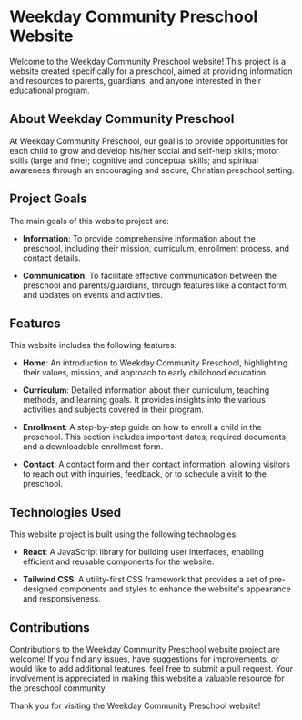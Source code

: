 # Weekday Community Preschool Website

Welcome to the Weekday Community Preschool website! This project is a website created specifically for a preschool, aimed at providing information and resources to parents, guardians, and anyone interested in their educational program.

## About Weekday Community Preschool

At Weekday Community Preschool, our goal is to provide opportunities for each child to grow and develop his/her social and self-help skills; motor skills (large and fine); cognitive and conceptual skills; and spiritual awareness through an encouraging and secure, Christian preschool setting.

## Project Goals

The main goals of this website project are:

- **Information**: To provide comprehensive information about the preschool, including their mission, curriculum, enrollment process, and contact details.

- **Communication**: To facilitate effective communication between the preschool and parents/guardians, through features like a contact form, and updates on events and activities.

## Features

This website includes the following features:

- **Home**: An introduction to Weekday Community Preschool, highlighting their values, mission, and approach to early childhood education.

- **Curriculum**: Detailed information about their curriculum, teaching methods, and learning goals. It provides insights into the various activities and subjects covered in their program.

- **Enrollment**: A step-by-step guide on how to enroll a child in the preschool. This section includes important dates, required documents, and a downloadable enrollment form.

- **Contact**: A contact form and their contact information, allowing visitors to reach out with inquiries, feedback, or to schedule a visit to the preschool.

## Technologies Used

This website project is built using the following technologies:

- **React**: A JavaScript library for building user interfaces, enabling efficient and reusable components for the website.

- **Tailwind CSS**: A utility-first CSS framework that provides a set of pre-designed components and styles to enhance the website's appearance and responsiveness.

## Contributions

Contributions to the Weekday Community Preschool website project are welcome! If you find any issues, have suggestions for improvements, or would like to add additional features, feel free to submit a pull request. Your involvement is appreciated in making this website a valuable resource for the preschool community.

Thank you for visiting the Weekday Community Preschool website!

